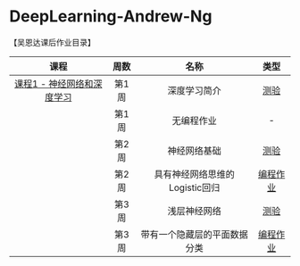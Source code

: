 # DeepLearning-Andrew-Ng

【吴恩达课后作业目录】

|        课程       |        周数       |       名称      |      类型      |
| :---------------: | :--------------: | :-------------: | :-----------: |
| [课程1 - 神经网络和深度学习](https://mooc.study.163.com/learn/2001281002?tid=2403023003#/learn/announce)                                    | 第1周 | 深度学习简介 | [测验](https://blog.csdn.net/u013733326/article/details/79862336) |
|| 第1周 | 无编程作业 | - |
|| 第2周 | 神经网络基础 | [测验](https://blog.csdn.net/u013733326/article/details/79865858) |
|| 第2周 | 具有神经网络思维的Logistic回归 | [编程作业](https://blog.csdn.net/u013733326/article/details/79865858) |
|| 第3周 | 浅层神经网络 | [测验](https://blog.csdn.net/u013733326/article/details/79866913) |
|| 第3周 | 带有一个隐藏层的平面数据分类 | [编程作业](https://blog.csdn.net/u013733326/article/details/79865858) |
